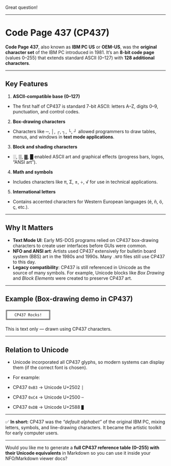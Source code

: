 Great question!

---

# Code Page 437 (CP437)

**Code Page 437**, also known as **IBM PC US** or **OEM-US**, was the **original
character set** of the IBM PC introduced in 1981. It’s an **8-bit code page**
(values 0–255) that extends standard ASCII (0–127) with **128 additional
characters**.

---

## Key Features

1. **ASCII-compatible base (0–127)**

- The first half of CP437 is standard 7-bit ASCII: letters A–Z, digits 0–9, punctuation, and control codes.

2. **Box-drawing characters**

- Characters like ─, │, ┌, ┐, └, ┘ allowed programmers to draw tables, menus, and windows in **text mode applications**.

3. **Block and shading characters**

- ░, ▒, ▓, █ enabled ASCII art and graphical effects (progress bars, logos, “ANSI art”).

4. **Math and symbols**

- Includes characters like π, Σ, ±, ÷, √ for use in technical applications.

5. **International letters**

- Contains accented characters for Western European languages (é, ñ, ö, ç, etc.).

---

## Why It Matters

- **Text Mode UI**: Early MS-DOS programs relied on CP437 box-drawing characters to create user interfaces before GUIs were common.
- **NFO and ANSI art**: Artists used CP437 extensively for bulletin board system (BBS) art in the 1980s and 1990s. Many `.NFO` files still use CP437 to this day.
- **Legacy compatibility**: CP437 is still referenced in Unicode as the source of many symbols. For example, Unicode blocks like *Box Drawing* and *Block Elements* were created to preserve CP437 art.

---

## Example (Box-drawing demo in CP437)

```
╔══════════════════╗
║   CP437 Rocks!   ║
╚══════════════════╝
```

This is text only — drawn using CP437 characters.

---

## Relation to Unicode

- Unicode incorporated all CP437 glyphs, so modern systems can display them (if the correct font is chosen).
- For example:

- CP437 `0xB3` → Unicode U+2502 `│`
- CP437 `0xC4` → Unicode U+2500 `─`
- CP437 `0xDB` → Unicode U+2588 `█`

---

✅ **In short:** CP437 was the *“default alphabet”* of the original IBM PC,
mixing letters, symbols, and line-drawing characters. It became the artistic
toolkit for early computer users.

---

Would you like me to generate a **full CP437 reference table (0–255) with their
Unicode equivalents** in Markdown so you can use it inside your NFO/Markdown
viewer docs?
